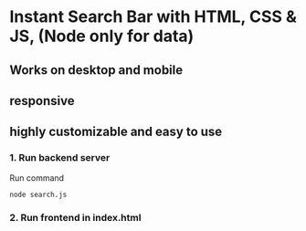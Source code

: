 # Instant Search Bar with HTML, CSS & JS, (Node only for data)
## Works on desktop and mobile
## responsive
## highly customizable and easy to use

### 1. Run backend server
Run command
```bash
node search.js
```

### 2. Run frontend in index.html
